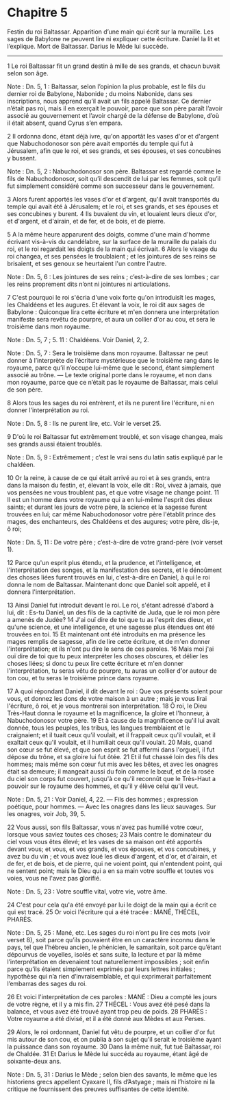 # Chapitre 5

Festin du roi Baltassar.
Apparition d’une main qui écrit sur la muraille.
Les sages de Babylone ne peuvent lire ni expliquer cette écriture.
Daniel la lit et l’explique.
Mort de Baltassar.
Darius le Mède lui succède.

***

1 Le roi Baltassar fit un grand destin à mille de ses grands, et chacun buvait selon son âge.

<span class="bible-note">Note : </span> Dn. 5, 1 : Baltassar, selon l’opinion la plus probable, est le fils du dernier roi de Babylone, Nabonide ; du moins Nabonide, dans ses inscriptions, nous apprend qu’il avait un fils appelé Baltassar. Ce dernier n’était pas roi, mais il en exerçait le pouvoir, parce que son père paraît l’avoir associé au gouvernement et l’avoir chargé de la défense de Babylone, d’où il était absent, quand Cyrus s’en empara.

2 Il ordonna donc, étant déjà ivre, qu'on apportât les vases d'or et d'argent que Nabuchodonosor son père avait emportés du temple qui fut à Jérusalem, afin que le roi, et ses grands, et ses épouses, et ses concubines y bussent.

<span class="bible-note">Note : </span> Dn. 5, 2 : Nabuchodonosor son père. Baltassar est regardé comme le fils de Nabuchodonosor, soit qu’il descendit de lui par les femmes, soit qu’il fut simplement considéré comme son successeur dans le gouvernement.

3 Alors furent apportés les vases d'or et d'argent, qu'il avait transportés du temple qui avait été à Jérusalem; et le roi, et ses grands, et ses épouses et ses concubines y burent. 4 Ils buvaient du vin, et louaient leurs dieux d'or, et d'argent, et d'airain, et de fer, et de bois, et de pierre.


5 A la même heure apparurent des doigts, comme d'une main d'homme écrivant vis-à-vis du candélabre, sur la surface de la muraille du palais du roi, et le roi regardait les doigts de la main qui écrivait. 6 Alors le visage du roi changea, et ses pensées le troublaient ; et les jointures de ses reins se brisaient, et ses genoux se heurtaient l'un contre l'autre.

<span class="bible-note">Note : </span> Dn. 5, 6 : Les jointures de ses reins ; c’est-à-dire de ses lombes ; car les reins proprement dits n’ont ni jointures ni articulations.

7 C'est pourquoi le roi s'écria d'une voix forte qu'on introduisît les mages, les Chaldéens et les augures. Et élevant la voix, le roi dit aux sages de Babylone : Quiconque lira cette écriture et m'en donnera une interprétation manifeste sera revêtu de pourpre, et aura un collier d'or au cou, et sera le troisième dans mon royaume.

<span class="bible-note">Note : </span> Dn. 5, 7 ; 5. 11 : Chaldéens. Voir Daniel, 2, 2.

<span class="bible-note">Note : </span> Dn. 5, 7 : Sera le troisième dans mon royaume. Baltassar ne peut donner à l’interprète de l’écriture mystérieuse que le troisième rang dans le royaume, parce qu’il n’occupe lui-même que le second, étant simplement associé au trône. ― Le texte original porte dans le royaume, et non dans mon royaume, parce que ce n’était pas le royaume de Baltassar, mais celui de son père.

8 Alors tous les sages du roi entrèrent, et ils ne purent lire l'écriture, ni en donner l'interprétation au roi.

<span class="bible-note">Note : </span> Dn. 5, 8 : Ils ne purent lire, etc. Voir le verset 25.

9 D'où le roi Baltassar fut extrêmement troublé, et son visage changea, mais ses grands aussi étaient troublés.

<span class="bible-note">Note : </span> Dn. 5, 9 : Extrêmement ; c’est le vrai sens du latin satis expliqué par le chaldéen.

10 Or la reine, à cause de ce qui était arrivé au roi et à ses grands, entra dans la maison du festin, et, élevant la voix, elle dit : Roi, vivez à jamais, que vos pensées ne vous troublent pas, et que votre visage ne change point. 11 Il est un homme dans votre royaume qui a en lui-même l'esprit des dieux saints; et durant les jours de votre père, la science et la sagesse furent trouvées en lui; car même Nabuchodonosor votre père l'établit prince des mages, des enchanteurs, des Chaldéens et des augures; votre père, dis-je, ô roi;

<span class="bible-note">Note : </span> Dn. 5, 11 : De votre père ; c’est-à-dire de votre grand-père (voir verset 1).

12 Parce qu'un esprit plus étendu, et la prudence, et l'intelligence, et l'interprétation des songes, et la manifestation des secrets, et le dénoûment des choses liées furent trouvés en lui, c'est-à-dire en Daniel, à qui le roi donna le nom de Baltassar. Maintenant donc que Daniel soit appelé, et il donnera l'interprétation.


13 Ainsi Daniel fut introduit devant le roi. Le roi, s'étant adressé d'abord à lui, dit : Es-tu Daniel, un des fils de la captivité de Juda, que le roi mon père a amenés de Judée? 14 J'ai ouï dire de toi que tu as l'esprit des dieux, et qu'une science, et une intelligence, et une sagesse plus étendues ont été trouvées en toi. 15 Et maintenant ont été introduits en ma présence les mages remplis de sagesse, afin de lire cette écriture, et de m'en donner l'interprétation; et ils n'ont pu dire le sens de ces paroles. 16 Mais moi j'ai ouï dire de toi que tu peux interpréter les choses obscures, et délier les choses liées; si donc tu peux lire cette écriture et m'en donner l'interprétation, tu seras vêtu de pourpre, tu auras un collier d'or autour de ton cou, et tu seras le troisième prince dans royaume.


17 A quoi répondant Daniel, il dit devant le roi : Que vos présents soient pour vous, et donnez les dons de votre maison à un autre ; mais je vous lirai l'écriture, ô roi, et je vous montrerai son interprétation. 18 Ô roi, le Dieu Très-Haut donna le royaume et la magnificence, la gloire et l'honneur, à Nabuchodonosor votre père. 19 Et à cause de la magnificence qu'il lui avait donnée, tous les peuples, les tribus, les langues tremblaient et le craignaient; et il tuait ceux qu'il voulait, et il frappait ceux qu'il voulait, et il exaltait ceux qu'il voulait, et il humiliait ceux qu'il voulait. 20 Mais, quand son cœur se fut élevé, et que son esprit se fut affermi dans l'orgueil, il fut dépose du trône, et sa gloire lui fut ôtée. 21 Et il fut chassé loin des fils des hommes; mais même son cœur fut mis avec les bêtes, et avec les onagres était sa demeure; il mangeait aussi du foin comme le bœuf, et de la rosée du ciel son corps fut couvert, jusqu'à ce qu'il reconnût que le Très-Haut a pouvoir sur le royaume des
hommes, et qu'il y élève celui qu'il veut.

<span class="bible-note">Note : </span> Dn. 5, 21 : Voir Daniel, 4, 22. ― Fils des hommes ; expression poétique, pour hommes. ― Avec les onagres dans les lieux sauvages. Sur les onagres, voir Job, 39, 5.

22 Vous aussi, son fils Baltassar, vous n'avez pas humilié votre cœur, lorsque vous saviez toutes ces choses; 23 Mais contre le dominateur du ciel vous vous êtes élevé; et les vases de sa maison ont été apportés devant vous; et vous, et vos grands, et vos épouses, et vos concubines, y avez bu du vin ; et vous avez loué les dieux d'argent, et d'or, et d'airain, et de fer, et de bois, et de pierre, qui ne voient point, qui n'entendent point, qui ne sentent point; mais le Dieu qui a en sa main votre souffle et toutes vos voies, vous ne l'avez pas glorifié.

<span class="bible-note">Note : </span> Dn. 5, 23 : Votre souffle vital, votre vie, votre âme.

24 C'est pour cela qu'a été envoyé par lui le doigt de la main qui a écrit ce qui est tracé. 25 Or voici l'écriture qui a été tracée : MANÉ, THÉCEL, PHARÈS.

<span class="bible-note">Note : </span> Dn. 5, 25 : Mané, etc. Les sages du roi n’ont pu lire ces mots (voir verset 8), soit parce qu’ils pouvaient être en un caractère inconnu dans le pays, tel que l’hébreu ancien, le phénicien, le samaritain, soit parce qu’étant dépourvus de voyelles, isolés et sans suite, la lecture et par là même l’interprétation en devenaient tout naturellement impossibles ; soit enfin parce qu’ils étaient simplement exprimés par leurs lettres initiales ; hypothèse qui n’a rien d’invraisemblable, et qui exprimerait parfaitement l’embarras des sages du roi.

26 Et voici l'interprétation de ces paroles : MANÉ : Dieu a compté les jours de votre règne, et il y a mis fin. 27 THÉCEL : Vous avez été pesé dans la balance, et vous avez été trouvé ayant trop peu de poids. 28 PHARÈS : Votre royaume a été divisé, et il a été donné aux Mèdes et aux Perses.


29 Alors, le roi ordonnant, Daniel fut vêtu de pourpre, et un collier d'or fut mis autour de son cou, et on publia à son sujet qu'il serait le troisième ayant la puissance dans son royaume. 30 Dans la même nuit, fut tué Baltassar, roi de Chaldée. 31 Et Darius le Mède lui succéda au royaume, étant âgé de soixante-deux ans.

<span class="bible-note">Note : </span> Dn. 5, 31 : Darius le Mède ; selon bien des savants, le même que les historiens grecs appellent Cyaxare II, fils d’Astyage ; mais ni l’histoire ni la critique ne fournissent des preuves suffisantes de cette identité.

